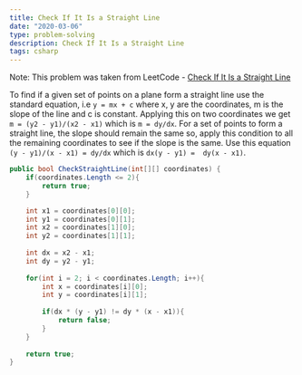 ```yaml
---
title: Check If It Is a Straight Line
date: "2020-03-06"
type: problem-solving
description: Check If It Is a Straight Line
tags: csharp
---
```


Note: This problem was taken from LeetCode - [Check If It Is a Straight Line](https://leetcode.com/problems/check-if-it-is-a-straight-line/)

To find if a given set of points on a plane form a straight line use the standard equation, i.e `y = mx + c` where x, y are the coordinates, m is the slope of the line and c is constant. Applying this on two coordinates we get `m = (y2 - y1)/(x2 - x1)` which is `m = dy/dx`. For a set of points to form a straight line, the slope should remain the same so, apply this condition to all the remaining coordinates to see if the slope is the same. Use this equation `(y - y1)/(x - x1) = dy/dx` which is `dx(y - y1) =  dy(x - x1)`.

```csharp
public bool CheckStraightLine(int[][] coordinates) {
    if(coordinates.Length <= 2){
        return true;
    }

    int x1 = coordinates[0][0];
    int y1 = coordinates[0][1];
    int x2 = coordinates[1][0];
    int y2 = coordinates[1][1];
    
    int dx = x2 - x1;
    int dy = y2 - y1;
    
    for(int i = 2; i < coordinates.Length; i++){
        int x = coordinates[i][0];
        int y = coordinates[i][1];
        
        if(dx * (y - y1) != dy * (x - x1)){
            return false;
        }
    }
    
    return true;
}
```

